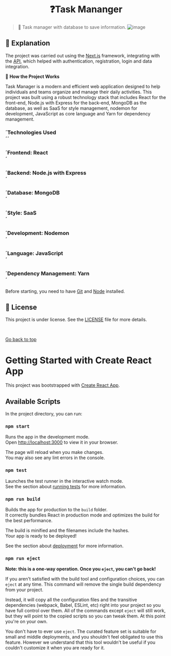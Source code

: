 <h1 align="center">❓Task Mananger</h1>

> 🔎 Task manager with database to save information.
> ![image](https://github.com/Jonathanfullstack/my-react-app/assets/141459667/5e9b2a0f-985d-456a-89f7-58f0d4a3b2c4)


## :page_facing_up: Explanation

The project was carried out using the [Next.js](https://nextjs.org) framework, integrating with the [API](https://github.com/Jonathanfullstack/task-back-end), which helped with authentication, registration, login and data integration. 

🎲 **How ​​the Project Works**

Task Manager is a modern and efficient web application designed to help individuals and teams organize and manage their daily activities. This project was built using a robust technology stack that includes React for the front-end, Node.js with Express for the back-end, MongoDB as the database, as well as SaaS for style management, nodemon for development, JavaScript as core language and Yarn for dependency management.

### ´Technologies Used <br>´´
### ´Frontend: React  <br>´
### ´Backend: Node.js with Express<br>´
### ´Database: MongoDB<br>´
### ´Style: SaaS<br>´
### ´Development: Nodemon <br>´
### ´Language: JavaScript <br>´
### ´Dependency Management: Yarn <br>´

Before starting, you need to have [Git](https://git-scm.com) and [Node](https://nodejs.org/en/) installed.


## 📝 License

This project is under license. See the [LICENSE](LICENSE.md) file for more details.

&#xa0;

<a href="#top">Go back to top</a>




# Getting Started with Create React App

This project was bootstrapped with [Create React App](https://github.com/facebook/create-react-app).

## Available Scripts

In the project directory, you can run:

### `npm start`

Runs the app in the development mode.\
Open [http://localhost:3000](http://localhost:3000) to view it in your browser.

The page will reload when you make changes.\
You may also see any lint errors in the console.

### `npm test`

Launches the test runner in the interactive watch mode.\
See the section about [running tests](https://facebook.github.io/create-react-app/docs/running-tests) for more information.

 ### `npm run build`

Builds the app for production to the `build` folder.\
It correctly bundles React in production mode and optimizes the build for the best performance.

The build is minified and the filenames include the hashes.\
Your app is ready to be deployed!

See the section about [deployment](https://facebook.github.io/create-react-app/docs/deployment) for more information.

### `npm run eject`

**Note: this is a one-way operation. Once you `eject`, you can't go back!**

If you aren't satisfied with the build tool and configuration choices, you can `eject` at any time. This command will remove the single build dependency from your project.

Instead, it will copy all the configuration files and the transitive dependencies (webpack, Babel, ESLint, etc) right into your project so you have full control over them. All of the commands except `eject` will still work, but they will point to the copied scripts so you can tweak them. At this point you're on your own.

You don't have to ever use `eject`. The curated feature set is suitable for small and middle deployments, and you shouldn't feel obligated to use this feature. However we understand that this tool wouldn't be useful if you couldn't customize it when you are ready for it.


